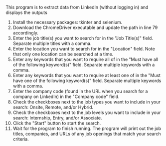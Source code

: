 This program is to extract data from LinkedIn (without logging in) and displays the outputs

1.	Install the necessary packages: tkinter and selenium.
2.	Download the ChromeDriver executable and update the path in line 79 accordingly.
3.	Enter the job title(s) you want to search for in the "Job Title(s)" field. Separate multiple titles with a comma.
4.	Enter the location you want to search for in the "Location" field. Note that only one location can be searched at a time.
5.	Enter any keywords that you want to require all of in the "Must have all of the following keyword(s)" field. Separate multiple keywords with a comma.
6.	Enter any keywords that you want to require at least one of in the "Must have one of the following keyword(s)" field. Separate multiple keywords with a comma.
7.	Enter the company code (found in the URL when you search for a company on LinkedIn) in the "Company code" field.
8.	Check the checkboxes next to the job types you want to include in your search: Onsite, Remote, and/or Hybrid.
9.	Check the checkboxes next to the job levels you want to include in your search: Internship, Entry, and/or Associate.
10.	Click the "Start" button to start the search.
11.	Wait for the program to finish running. The program will print out the job titles, companies, and URLs of any job openings that match your search criteria.

